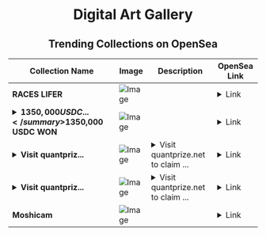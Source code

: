 <div align="center">

# Digital Art Gallery

## Trending Collections on OpenSea

| Collection Name                       | Image                                                                                     | Description                       | OpenSea Link                                                                                          |
|---------------------------------------|-------------------------------------------------------------------------------------------|-----------------------------------|--------------------------------------------------------------------------------------------------------|
| **RACES LIFER** | ![Image](https://i.seadn.io/s/raw/files/8909737e77e7fd63f9b4c4b927ee0efc.jpg?w=500&auto=format?w=200&auto=format) |  | <details><summary>Link</summary>[RACES LIFER](https://opensea.io/collection/races-lifer)</details> |
| **<details><summary>$1350,000 USDC ...</summary>$1350,000 USDC WON</details>** | ![Image](https://i.seadn.io/s/raw/files/d99235d4f02c0e4180ca0539ee36db3d.jpg?w=500&auto=format?w=200&auto=format) |  | <details><summary>Link</summary>[$1350,000 USDC WON](https://opensea.io/collection/1350000-usdc-won-735)</details> |
| **<details><summary>Visit quantpriz...</summary>Visit quantprize.net to claim rewards</details>** | ![Image](https://i.seadn.io/s/raw/files/f5918eaf412d96122e7f84a7b8930f14.png?w=500&auto=format?w=200&auto=format) | <details><summary>Visit quantprize.net to claim ...</summary>Visit quantprize.net to claim rewards</details> | <details><summary>Link</summary>[Visit quantprize.net to claim rewards](https://opensea.io/collection/visit-quantprize-net-to-claim-rewards-48)</details> |
| **<details><summary>Visit quantpriz...</summary>Visit quantprize.net to claim rewards</details>** | ![Image](https://i.seadn.io/s/raw/files/f5918eaf412d96122e7f84a7b8930f14.png?w=500&auto=format?w=200&auto=format) | <details><summary>Visit quantprize.net to claim ...</summary>Visit quantprize.net to claim rewards</details> | <details><summary>Link</summary>[Visit quantprize.net to claim rewards](https://opensea.io/collection/visit-quantprize-net-to-claim-rewards-47)</details> |
| **Moshicam** | ![Image](https://i.seadn.io/s/raw/files/da5559d178a25c00a65820abf1fae1d8.png?w=500&auto=format?w=200&auto=format) |  | <details><summary>Link</summary>[Moshicam](https://opensea.io/collection/moshicam-4646)</details> |

</div>